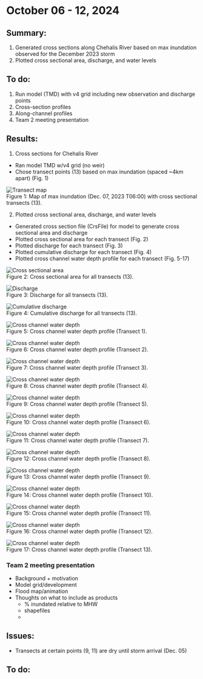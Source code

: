 # October 06 - 12, 2024

## Summary:
1) Generated cross sections along Chehalis River based on max inundation observed for the December 2023 storm<br>
2) Plotted cross sectional area, discharge, and water levels<br> 


## To do:
1) Run model (TMD) with v4 grid including new observation and discharge points
2) Cross-section profiles
3) Along-channel profiles
4) Team 2 meeting presentation 


## Results:
1) Cross sections for Chehalis River<br>
- Ran model TMD w/v4 grid (no weir)
- Chose transect points (13) based on max inundation (spaced ~4km apart) (Fig. 1)

![Transect map](../Figures/101024meeting/Job21216554_TMDv4_transectmap.png)<br>
Figure 1: Map of max inundation (Dec. 07, 2023 T06:00) with cross sectional transects (13).

2) Plotted cross sectional area, discharge, and water levels<br>
- Generated cross section file (CrsFile) for model to generate cross sectional area and discharge
- Plotted cross sectional area for each transect (Fig. 2)
- Plotted discharge for each transect (Fig. 3)
- Plotted cumulative discharge for each transect (Fig. 4)
- Plotted cross channel water depth profile for each transect (Fig. 5-17)


![Cross sectional area](../Figures/101024meeting/Job21216554_TMDv4_transectarea.png)<br>
Figure 2: Cross sectional area for all transects (13).

![Discharge](../Figures/101024meeting/Job21216554_TMDv4_transectdischarge.png)<br>
Figure 3: Discharge for all transects (13).

![Cumulative discharge](../Figures/101024meeting/Job21216554_TMDv4_transectcumdischarge.png)<br>
Figure 4: Cumulative discharge for all transects (13).

![Cross channel water depth](../Figures/101024meeting/Job21216554_TMDv4_CH01.png)<br>
Figure 5: Cross channel water depth profile (Transect 1).

![Cross channel water depth](../Figures/101024meeting/Job21216554_TMDv4_CH02.png)<br>
Figure 6: Cross channel water depth profile (Transect 2).

![Cross channel water depth](../Figures/101024meeting/Job21216554_TMDv4_CH03.png)<br>
Figure 7: Cross channel water depth profile (Transect 3).

![Cross channel water depth](../Figures/101024meeting/Job21216554_TMDv4_CH04.png)<br>
Figure 8: Cross channel water depth profile (Transect 4).

![Cross channel water depth](../Figures/101024meeting/Job21216554_TMDv4_CH05.png)<br>
Figure 9: Cross channel water depth profile (Transect 5).

![Cross channel water depth](../Figures/101024meeting/Job21216554_TMDv4_CH06.png)<br>
Figure 10: Cross channel water depth profile (Transect 6).

![Cross channel water depth](../Figures/101024meeting/Job21216554_TMDv4_CH07.png)<br>
Figure 11: Cross channel water depth profile (Transect 7).

![Cross channel water depth](../Figures/101024meeting/Job21216554_TMDv4_CH08.png)<br>
Figure 12: Cross channel water depth profile (Transect 8).

![Cross channel water depth](../Figures/101024meeting/Job21216554_TMDv4_CH09.png)<br>
Figure 13: Cross channel water depth profile (Transect 9).

![Cross channel water depth](../Figures/101024meeting/Job21216554_TMDv4_CH10.png)<br>
Figure 14: Cross channel water depth profile (Transect 10).

![Cross channel water depth](../Figures/101024meeting/Job21216554_TMDv4_CH11.png)<br>
Figure 15: Cross channel water depth profile (Transect 11).

![Cross channel water depth](../Figures/101024meeting/Job21216554_TMDv4_CH12.png)<br>
Figure 16: Cross channel water depth profile (Transect 12).

![Cross channel water depth](../Figures/101024meeting/Job21216554_TMDv4_CH13.png)<br>
Figure 17: Cross channel water depth profile (Transect 13).


### Team 2 meeting presentation
- Background + motivation
- Model grid/development
- Flood map/animation
- Thoughts on what to include as products
	- % inundated relative to MHW
	- shapefiles
	- 

## Issues:
- Transects at certain points (9, 11) are dry until storm arrival (Dec. 05)


## To do:
